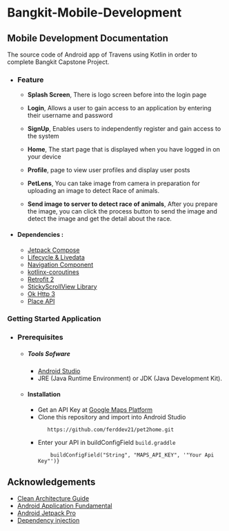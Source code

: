 # Bangkit-Mobile-Development

## Mobile Development Documentation
The source code of Android app of Travens using Kotlin in order to complete Bangkit Capstone Project.



 - ### Feature
      * **Splash Screen**, There is logo screen before into the login page

      * **Login**, Allows a user to gain access to an application by entering their username and password

      * **SignUp**, Enables users to independently register and gain access to the system

      * **Home**, The start page that is displayed when you have logged in on your device
      
      *  **Profile**, page to view user profiles and display user posts
 
      * **PetLens**, You can take image from camera in preparation for uploading an image to detect Race of animals.

      * **Send image to server to detect race of animals**, After you prepare the image, you can click the process button to send the image and detect the image and get the detail about the race.


* #### Dependencies :
  - [Jetpack Compose](https://developer.android.com/jetpack/compose)
  - [Lifecycle & Livedata](https://developer.android.com/jetpack/androidx/releases/lifecycle)
  - [Navigation Component](https://developer.android.com/jetpack/androidx/releases/navigation)
  - [kotlinx-coroutines](https://developer.android.com/kotlin/coroutines)    
  - [Retrofit 2](https://square.github.io/retrofit/)   
  - [StickyScrollView Library](https://github.com/amarjain07/StickyScrollView)    
  - [Ok Http 3](https://square.github.io/okhttp/) 
  - [Place API](https://developers.google.com/maps/documentation/places/android-sdk) 

### Getting Started Application

  - ### Prerequisites
      - ##### Tools Sofware
        - [Android Studio](https://developer.android.com/studio)
        - JRE (Java Runtime Environment) or JDK (Java Development Kit).

      - #### Installation
        - Get an API Key at [Google Maps Platform](https://developers.google.com/maps/documentation/android-sdk/get-api-key)
        - Clone this repository and import into Android Studio    
            ```
               https://github.com/ferddev21/pet2home.git
            ``` 
        - Enter your API in buildConfigField `build.graddle`
           ``` defaultConfig {
               buildConfigField("String", "MAPS_API_KEY", '"Your Api Key"')}
  ## Acknowledgements
  * [Clean Architecture Guide](https://developer.android.com/jetpack/guide)
  * [Android Application Fundamental](https://developer.android.com/guide/components/fundamentals)
  * [Android Jetpack Pro](https://developer.android.com/jetpack)
  * [Dependency injection](https://developer.android.com/training/dependency-injection)
